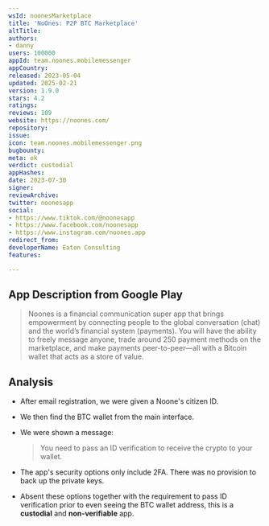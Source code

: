 ```yaml
---
wsId: noonesMarketplace
title: 'NoOnes: P2P BTC Marketplace'
altTitle: 
authors:
- danny
users: 100000
appId: team.noones.mobilemessenger
appCountry: 
released: 2023-05-04
updated: 2025-02-21
version: 1.9.0
stars: 4.2
ratings: 
reviews: 109
website: https://noones.com/
repository: 
issue: 
icon: team.noones.mobilemessenger.png
bugbounty: 
meta: ok
verdict: custodial
appHashes: 
date: 2023-07-30
signer: 
reviewArchive: 
twitter: noonesapp
social:
- https://www.tiktok.com/@noonesapp
- https://www.facebook.com/noonesapp
- https://www.instagram.com/noones.app
redirect_from: 
developerName: Eaton Consulting
features: 

---
```


## App Description from Google Play

> Noones is a financial communication super app that brings empowerment by connecting people to the global conversation (chat) and the world’s financial system (payments). You will have the ability to freely message anyone, trade around 250 payment methods on the marketplace, and make payments peer-to-peer—all with a Bitcoin wallet that acts as a store of value.

## Analysis 

- After email registration, we were given a Noone's citizen ID.
- We then find the BTC wallet from the main interface.
- We were shown a message:

    > You need to pass an ID verification to receive the crypto to your wallet. 

- The app's security options only include 2FA. There was no provision to back up the private keys.
- Absent these options together with the requirement to pass ID verification prior to even seeing the BTC wallet address, this is a **custodial** and **non-verifiable** app. 
